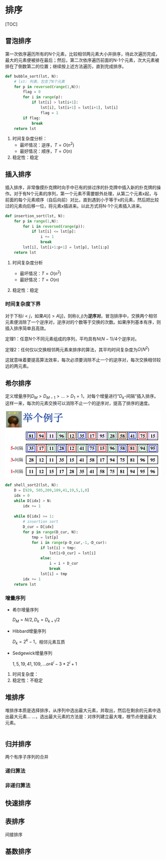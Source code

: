 # 排序

[TOC]

## 冒泡排序

第一次依序遍历所有的N个元素，比较相邻两元素大小并排序，待此次遍历完成，最大的元素便被排在最后；然后，第二次依序遍历前面的N-1个元素，次大元素被排在了倒数第二的位置；继续按上述方法遍历，直到完成排序。

```python
def bubble_sort(lst, N):
	# lst: 列表，包含了N个元素
    for p in reversed(range(1,N)):
        flag = 0
        for i in range(p):
            if lst[i] > lst[i+1]:
                lst[i], lst[i+1] = lst[i+1], lst[i]
                flag = 1
        if flag:
            break
    return lst
```

1. 时间复杂度分析：
    - 最坏情况：逆序，$T = O(n^2)$
    - 最好情况：顺序，$T = O(n)$
2. 稳定性：稳定

## 插入排序

插入排序，非常像摸扑克牌时向手中已有的排过序的扑克牌中插入新的扑克牌的操作。对于有N个元素的序列，第一个元素不需要额外处理，从第二个元素x起，与前面的每个元素顺序（自后向前）对比，直到遇到小于等于x的元素，然后把比较过的元素向后移一位，将元素x插进来。以此方式将N-1个元素插入进来。

```python
def insertion_sort(lst, N):
    for p in range(1,N): 
        for i in reversed(range(p)):
            if lst[i] <= lst[p]:
                i += 1
                break
        lst[i], lst[i+1:p+1] = lst[p], lst[i:p]
    return lst
```

1. 时间复杂度分析
    - 最坏情况：$T = O(n^2)$
    - 最好情况：$T = O(n)$

2. 稳定性：稳定

### 时间复杂度下界

对于下标$i < j$，如果$A[i] > A[j]$，则称$(i, j)$为**逆序对**。冒泡排序中，交换两个相邻元素便消除了一个逆序对，逆序对的个数等于交换的次数。如果序列基本有序，则插入排序简单且高效。

定理1：任意N个不同元素组成的序列，平均具有$N(N-1)/4$个逆序对。

定理2：任何仅以交换相邻两元素来排序的算法，其平均时间复杂度为$\Omega(N^2)$

这就意味着要提高算法效率，每次必须要消除不止一个的逆序对，每次交换相邻较远的两元素。

## 希尔排序

定义增量序列$D_M > D_{M-1} > … > D_1 = 1$，对每个增量进行“$D_k$-间隔”插入排序。这样一来，每次的元素交换可以消除不止一个的逆序对，提高了排序的速度。

![](../images/shell_sort_1.png)

```python
def shell_sort2(lst, N):
    D = [929, 505,209,109,41,19,5,1,0]
    idx = 0
    while D[idx] > N:
        idx += 1

    while D[idx] >= 1:
        # insertion sort
        D_cur = D[idx]
        for p in range(D_cur, N):
            tmp = lst[p]
            for i in range(p-D_cur,-1,-D_cur):
                if lst[i] > tmp:
                    lst[i+D_cur] = lst[i]
                else:
                    i = i + D_cur
                    break
                lst[i] = tmp
        idx += 1
    return lst
```

### 增量序列

- 希尔增量序列

    $D_M = N/2, D_k = D_{k+1}/2$

- Hibbard增量序列

    $D_k = 2^k - 1$，相邻元素互质

- Sedgewick增量序列

    ${1, 5, 19, 41, 109, …} or  4^i -3 * 2^i + 1$

1. 时间复杂度：
2. 稳定性：不稳定

## 堆排序

堆排序本质是选择排序，从序列中选出最大元素，并取出，然后在剩余的元素中选出最大元素... ...，选出最大元素的方法是：对序列建立最大堆，根节点便是最大元素。

```python

```





## 归并排序

两个有序子序列的合并

### 递归算法

### 非递归算法



## 快速排序

 



## 表排序

间接排序



## 基数排序

